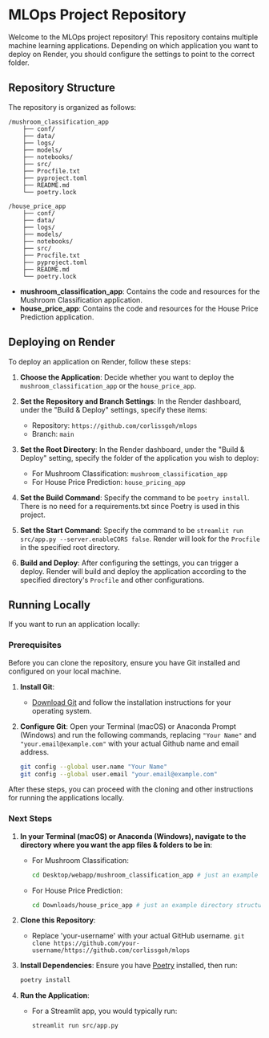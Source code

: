 # MLOps Project Repository

Welcome to the MLOps project repository! This repository contains multiple machine learning applications. Depending on which application you want to deploy on Render, you should configure the settings to point to the correct folder.

## Repository Structure

The repository is organized as follows:

```
/mushroom_classification_app
    ├── conf/
    ├── data/
    ├── logs/
    ├── models/
    ├── notebooks/
    ├── src/
    ├── Procfile.txt
    ├── pyproject.toml
    ├── README.md
    └── poetry.lock

/house_price_app
    ├── conf/
    ├── data/
    ├── logs/
    ├── models/
    ├── notebooks/
    ├── src/
    ├── Procfile.txt
    ├── pyproject.toml
    ├── README.md
    └── poetry.lock

```

- **mushroom_classification_app**: Contains the code and resources for the Mushroom Classification application.
- **house_price_app**: Contains the code and resources for the House Price Prediction application.

## Deploying on Render

To deploy an application on Render, follow these steps:

1. **Choose the Application**: Decide whether you want to deploy the `mushroom_classification_app` or the `house_price_app`.

2. **Set the Repository and Branch Settings**: In the Render dashboard, under the "Build & Deploy" settings, specify these items:
   - Repository: `https://github.com/corlissgoh/mlops`
   - Branch: `main`

3. **Set the Root Directory**: In the Render dashboard, under the "Build & Deploy" setting, specify the folder of the application you wish to deploy:
   - For Mushroom Classification: `mushroom_classification_app`
   - For House Price Prediction: `house_pricing_app`

4. **Set the Build Command**: Specify the command to be `poetry install`. There is no need for a requirements.txt since Poetry is used in this project.

5. **Set the Start Command**: Specify the command to be `streamlit run src/app.py --server.enableCORS false`. Render will look for the `Procfile` in the specified root directory.

6. **Build and Deploy**: After configuring the settings, you can trigger a deploy. Render will build and deploy the application according to the specified directory's `Procfile` and other configurations.

## Running Locally

If you want to run an application locally:

### Prerequisites

Before you can clone the repository, ensure you have Git installed and configured on your local machine.

1. **Install Git**:
   - [Download Git](https://git-scm.com/downloads) and follow the installation instructions for your operating system.

2. **Configure Git**: Open your Terminal (macOS) or Anaconda Prompt (Windows) and run the following commands, replacing `"Your Name"` and `"your.email@example.com"` with your
   actual Github name and email address.
   ```bash
   git config --global user.name "Your Name"
   git config --global user.email "your.email@example.com"
   ```

After these steps, you can proceed with the cloning and other instructions for running the applications locally.

### Next Steps

1. **In your Terminal (macOS) or Anaconda (Windows), navigate to the directory where you want the app files & folders to be in**:
   - For Mushroom Classification:
     ```bash
     cd Desktop/webapp/mushroom_classification_app # just an example directory structure
     ```
   - For House Price Prediction:
     ```bash
     cd Downloads/house_price_app # just an example directory structure
     ```

2. **Clone this Repository**:
   - Replace 'your-username' with your actual GitHub username.
     `git clone https://github.com/your-username/https://github.com/corlissgoh/mlops`

3. **Install Dependencies**: Ensure you have [Poetry](https://python-poetry.org/) installed, then run:
   ```bash
   poetry install
   ```

4. **Run the Application**:
   - For a Streamlit app, you would typically run:
     ```bash
     streamlit run src/app.py
     ```
